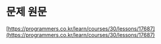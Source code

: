 # 문제 원문

[https://programmers.co.kr/learn/courses/30/lessons/17687](https://programmers.co.kr/learn/courses/30/lessons/17687)
